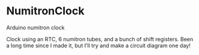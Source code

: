 # NumitronClock
Arduino numitron clock

Clock using an RTC, 6 numitron tubes, and a bunch of shift registers. Been a long time since I made it, but I'll try and make a circuit diagram one day!
